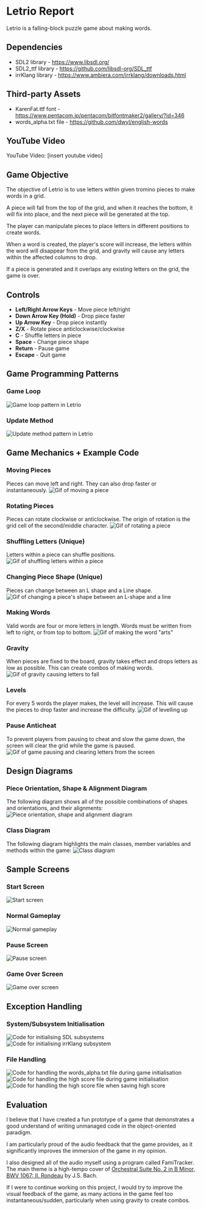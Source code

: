 # Letrio Report
Letrio is a falling-block puzzle game about making words.

## Dependencies
- SDL2 library - https://www.libsdl.org/
- SDL2_ttf library - https://github.com/libsdl-org/SDL_ttf
- irrKlang library - https://www.ambiera.com/irrklang/downloads.html

## Third-party Assets
- KarenFat.ttf font - https://www.pentacom.jp/pentacom/bitfontmaker2/gallery/?id=346
- words_alpha.txt file - https://github.com/dwyl/english-words

## YouTube Video
YouTube Video: [insert youtube video]

## Game Objective
The objective of Letrio is to use letters within given tromino pieces to make words in a grid. 

A piece will fall from the top of the grid, and when it reaches the bottom, it will fix into place, and the next piece will be generated at the top. 

The player can manipulate pieces to place letters in different positions to create words. 

When a word is created, the player's score will increase, the letters within the word will disappear from the grid, and gravity will cause any letters within the affected columns to drop.

If a piece is generated and it overlaps any existing letters on the grid, the game is over.

## Controls
- **Left/Right Arrow Keys** - Move piece left/right
- **Down Arrow Key (Hold)** - Drop piece faster
- **Up Arrow Key** - Drop piece instantly
- **Z/X** - Rotate piece anticlockwise/clockwise
- **C** - Shuffle letters in piece
- **Space** - Change piece shape
- **Return** - Pause game
- **Escape** - Quit game

## Game Programming Patterns

### Game Loop
![Game loop pattern in Letrio](./images/game_loop.png)
### Update Method
![Update method pattern in Letrio](./images/update_method.png)

## Game Mechanics + Example Code

### Moving Pieces
Pieces can move left and right. They can also drop faster or instantaneously.
![Gif of moving a piece](./images/movement.gif)
### Rotating Pieces
Pieces can rotate clockwise or anticlockwise. The origin of rotation is the grid cell of the second/middle character.
![Gif of rotating a piece](./images/rotation.gif)
### Shuffling Letters (Unique)
Letters within a piece can shuffle positions.
![Gif of shuffling letters within a piece](./images/shuffling.gif)
### Changing Piece Shape (Unique)
Pieces can change between an L shape and a Line shape.
![Gif of changing a piece's shape between an L-shape and a line](./images/change_shape.gif)
### Making Words
Valid words are four or more letters in length. Words must be written from left to right, or from top to bottom.
![Gif of making the word "arts"](./images/make_word.gif)
### Gravity
When pieces are fixed to the board, gravity takes effect and drops letters as low as possible. This can create combos of making words.
![Gif of gravity causing letters to fall](./images/gravity.gif)
### Levels
For every 5 words the player makes, the level will increase. This will cause the pieces to drop faster and increase the difficulty.
![Gif of levelling up](./images/level_up.gif)
### Pause Anticheat
To prevent players from pausing to cheat and slow the game down, the screen will clear the grid while the game is paused.
![Gif of game pausing and clearing letters from the screen](./images/pause.gif)

## Design Diagrams

### Piece Orientation, Shape & Alignment Diagram
The following diagram shows all of the possible combinations of shapes and orientations, and their alignments:
![Piece orientation, shape and alignment diagram](./images/piece_orientation_shape_&_alignment.png)
### Class Diagram
The following diagram highlights the main classes, member variables and methods within the game:
![Class diagram](./images/class_diagram.png)

## Sample Screens

### Start Screen
![Start screen](./images/start_screen.png)
### Normal Gameplay
![Normal gameplay](./images/normal_gameplay.png)
### Pause Screen
![Pause screen](./images/pause_screen.png)
### Game Over Screen
![Game over screen](./images/game_over_screen.png)

## Exception Handling

### System/Subsystem Initialisation
![Code for initialising SDL subsystems](./images/subsystem_initialisation_sdl.png)
![Code for initialising irrKlang subsystem](./images/subsystem_initialisation_irrklang.png)

### File Handling
![Code for handling the words_alpha.txt file during game initialisation](./images/file_handling_words_alpha.png)
![Code for handling the high score file during game initialisation](./images/file_handling_high_score.png)
![Code for handling the high score file when saving high score](./images/file_handling_high_score2.png)

## Evaluation
I believe that I have created a fun prototype of a game that demonstrates a good understand of writing unmanaged code in the object-oriented paradigm. 

I am particularly proud of the audio feedback that the game provides, as it significantly improves the immersion of the game in my opinion. 

I also designed all of the audio myself using a program called FamiTracker. The main theme is a high-tempo cover of [Orchestral Suite No. 2 in B Minor, BWV 1067: II. Rondeau](https://youtu.be/IYEQ1-Y5zCw?si=_AXVerQ2gZat-6F5) by J.S. Bach.

If I were to continue working on this project, I would try to improve the visual feedback of the game, as many actions in the game feel too instantaneous/sudden, particularly when using gravity to create combos.